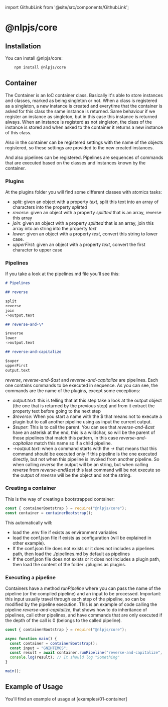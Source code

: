 import GithubLink from '@site/src/components/GithubLink';

# @nlpjs/core

## Installation

You can install @nlpjs/core:

```bash
    npm install @nlpjs/core
```

## Container

The Container is an IoC container class. Basically it's able to store instances and classes, marked as being singleton or not.
When a class is registered as a singleton, a new instance is created and everytime that the container is asked for this class the same instance is returned. Same behaviour if we register an instance as singleton, but in this case this instance is returned always.
When an instance is registerd as not singleton, the class of the instance is stored and when asked to the container it returns a new instance of this class.

Also in the container can be registered settings with the name of the objects registered, so these settings are provided to the new created instances.

And also pipelines can be registered. Pipelines are sequences of commands that are executed based on the classes and instances known by the container.

### Plugins

At the plugins folder you will find some different classes with atomics tasks:

- _split_: given an object with a property _text_, split this text into an array of characters into the property _splitted_
- _reverse_: given an object with a property _splitted_ that is an array, reverse this array
- _join_: given an object with a property _splitted_ that is an array, join this array into an string into the property _text_
- _lower_: given an object with a property _text_, convert this string to lower case.
- _upperFirst_: given an object with a property _text_, convert the first character to upper case

### Pipelines

If you take a look at the pipelines.md file you'll see this:

```markdown
# Pipelines

## reverse

split
reverse
join
->output.text

## reverse-and-\*

$reverse
lower
->output.text

## reverse-and-capitalize

$super
upperFirst
output.text
```

_reverse_, _reverse-and-$ast_ and _reverse-and-capitalize_ are pipelines. Each one contains commands to be executed in sequence. As you can see, the commands are the name of the plugins, except some exceptions:

- _output.text_: this is telling that at this step take a look at the output object (the one that is returned by the previous step) and from it extract the property text before going to the next step
- _$reverse_: When you start a name with the $ that means not to execute a plugin but to call another pipeline using as input the current output.
- _$super_: This is to call the parent. You can see that _reverse-and-&ast_ have an asterisk at the end, this is a wildchar, so will be the parent of those pipelines that match this pattern, in this case _reverse-and-capitalize_ match this name so if a child pipeline.
- _->output.text_: when a command starts with the _->_ that means that this command should be executed only if this pipeline is the one executed directly, but not when this pipeline is invoked from another pipeline. So when calling _reverse_ the output will be an string, but when calling _reverse_ from _reverse-and&ast_ this last command will be not execute so the output of _reverse_ will be the object and not the string.

### Creating a container

This is the way of creating a bootstrapped container:

```javascript
const { containerBootstrap } = require("@nlpjs/core");
const container = containerBootstrap();
```

This automatically will:

- load the .env file if exists as environment variables
- load the conf.json file if exists as configuration (will be explained in other example).
- If the conf.json file does not exists or it does not includes a pipelines path, then load the ./pipelines.md by default as pipelines
- If the conf.json file does not exists or it does not includes a plugin path, then load the content of the folder ./plugins as plugins.

### Executing a pipeline

Containers have a method _runPipeline_ where you can pass the name of the pipeline (or the compiled pipeline) and an input to be processed.
Important: this input usually travel through each step of the pipeline, so can be modified by the pipeline execution.
This is an example of code calling the pipeline _reverse-and-capitalize_, that shows how to do inheritance of pipelines, call other pipelines, and have commands that are only executed if the depth of the call is 0 (belongs to the called pipeline).

```javascript
const { containerBootstrap } = require("@nlpjs/core");

async function main() {
  const container = containerBootstrap();
  const input = "GNIHTEMOS";
  const result = await container.runPipeline("reverse-and-capitalize", input);
  console.log(result); // It should log "Something"
}

main();
```

## Example of Usage

You'll find an example of usage at <GithubLink to="examples/01-container/README.md">[examples/01-container]</GithubLink>
